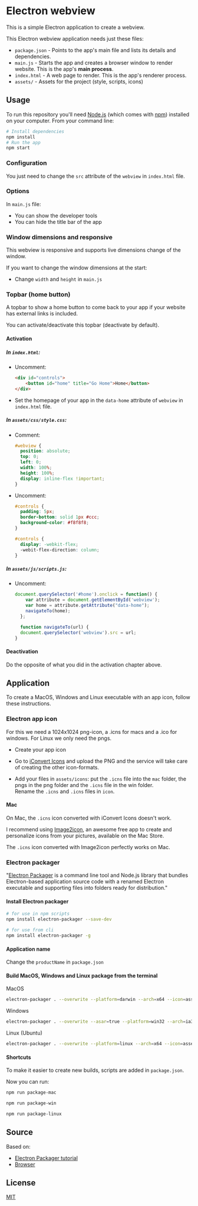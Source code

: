 # Electron webview

This is a simple Electron application to create a webview.

This Electron webview application needs just these files:

- `package.json` - Points to the app's main file and lists its details and dependencies.
- `main.js` - Starts the app and creates a browser window to render website. This is the app's **main process**.
- `index.html` - A web page to render. This is the app's renderer process.
- `assets/` - Assets for the project (style, scripts, icons)

## Usage

To run this repository you'll need [Node.js](https://nodejs.org/en/download/) (which comes with [npm](http://npmjs.com)) installed on your computer. From your command line:

```bash
# Install dependencies
npm install
# Run the app
npm start
```

### Configuration

You just need to change the `src` attribute of the `webview` in `index.html` file.

### Options

In `main.js` file:

- You can show the developer tools
- You can hide the title bar of the app

### Window dimensions and responsive

This webview is responsive and supports live dimensions change of the window.

If you want to change the window dimensions at the start:

- Change `width` and `height` in `main.js`

### Topbar (home button)

A topbar to show a home button to come back to your app if your website has external links is included.

You can activate/deactivate this topbar (deactivate by default).

#### Activation

##### In `index.html`:

- Uncomment:
    ```html
    <div id="controls">
        <button id="home" title="Go Home">Home</button>
    </div>
    ```

- Set the homepage of your app in the `data-home` attribute of `webview` in `index.html` file.

##### In `assets/css/style.css`:

- Comment:
    ```css
    #webview {
      position: absolute;
      top: 0;
      left: 0;
      width: 100%;
      height: 100%;
      display: inline-flex !important;
    }
    ```

- Uncomment:
    ```css
    #controls {
      padding: 5px;
      border-bottom: solid 1px #ccc;
      background-color: #f8f8f8;
    }

    #controls {
      display: -webkit-flex;
      -webit-flex-direction: column;
    }
    ```

##### In `assets/js/scripts.js`:

- Uncomment:
    ```js
    document.querySelector('#home').onclick = function() {
        var attribute = document.getElementById('webview');
        var home = attribute.getAttribute("data-home");
        navigateTo(home);
      };

      function navigateTo(url) {
      document.querySelector('webview').src = url;
    }
    ```

#### Deactivation

Do the opposite of what you did in the activation chapter above.

## Application

To create a MacOS, Windows and Linux executable with an app icon, follow these instructions.

### Electron app icon

For this we need a 1024x1024 png-icon, a .icns for macs and a .ico for windows. For Linux we only need the pngs.

- Create your app icon

- Go to [iConvert Icons](https://iconverticons.com/online/) and upload the PNG and the service will take care of creating the other icon-formats.

- Add your files in `assets/icons`: put the `.icns` file into the `mac` folder, the pngs in the png folder and the `.icns` file in the win folder.<br>Rename the `.icns` and `.icns` files in `icon`.

#### Mac

On Mac, the `.icns` icon converted with iConvert Icons doesn't work.

I recommend using [Image2icon](http://www.img2icnsapp.com), an awesome free app to create and personalize icons from your pictures, available on the Mac Store.

The `.icns` icon converted with Image2icon perfectly works on Mac.

### Electron packager

"[Electron Packager](https://github.com/electron-userland/electron-packager) is a command line tool and Node.js library that bundles Electron-based application source code with a renamed Electron executable and supporting files into folders ready for distribution."

#### Install Electron packager

```bash
# for use in npm scripts
npm install electron-packager --save-dev

# for use from cli
npm install electron-packager -g
```

#### Application name

Change the `productName` in `package.json`

#### Build MacOS, Windows and Linux package from the terminal

MacOS

```bash
electron-packager . --overwrite --platform=darwin --arch=x64 --icon=assets/icons/mac/icon.icns --prune=true --out=release-builds
```

Windows

```bash
electron-packager . --overwrite --asar=true --platform=win32 --arch=ia32 --icon=assets/icons/win/icon.ico --prune=true --out=release-builds --version-string.CompanyName=CE --version-string.FileDescription=CE --version-string.ProductName="Electron Webview"
```

Linux (Ubuntu)

```bash
electron-packager . --overwrite --platform=linux --arch=x64 --icon=assets/icons/png/1024x1024.png --prune=true --out=release-builds
```

#### Shortcuts

To make it easier to create new builds, scripts are added in `package.json`.

Now you can run:

```bash
npm run package-mac
```

```bash
npm run package-win
```

```bash
npm run package-linux
```

## Source

Based on:

- [Electron Packager tutorial](https://www.christianengvall.se/electron-packager-tutorial/)
- [Browser](https://github.com/hokein/electron-sample-apps/tree/master/webview/browser)

## License

[MIT](LICENSE.md)
